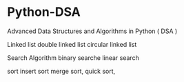 # Python-DSA
Advanced Data Structures and Algorithms in Python ( DSA )

Linked list 
double linked list 
circular linked list 

Search Algorithm
binary searche
linear search 

sort 
insert sort
merge sort,
quick sort,
